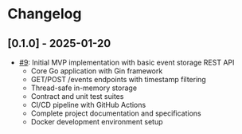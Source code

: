 # Changelog

## [0.1.0] - 2025-01-20
- [#9](https://github.com/kwila-cloud/simple-sync/pull/9): Initial MVP implementation with basic event storage REST API
  - Core Go application with Gin framework
  - GET/POST /events endpoints with timestamp filtering
  - Thread-safe in-memory storage
  - Contract and unit test suites
  - CI/CD pipeline with GitHub Actions
  - Complete project documentation and specifications
  - Docker development environment setup